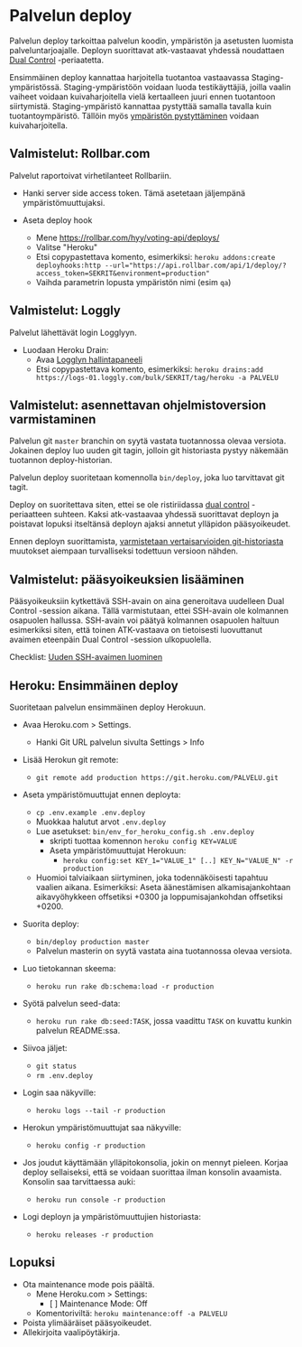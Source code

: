 # Palvelun deploy

Palvelun deploy tarkoittaa palvelun koodin, ympäristön ja asetusten luomista
palveluntarjoajalle. Deployn suorittavat atk-vastaavat yhdessä noudattaen [Dual
Control](dual-control.md) -periaatetta.

Ensimmäinen deploy kannattaa harjoitella tuotantoa vastaavassa
Staging-ympäristössä. Staging-ympäristöön voidaan luoda testikäyttäjiä,
joilla vaalin vaiheet voidaan kuivaharjoitella vielä kertaalleen juuri ennen
tuotantoon siirtymistä. Staging-ympäristö kannattaa pystyttää samalla tavalla
kuin tuotantoympäristö. Tällöin myös [ympäristön pystyttäminen](environment.md)
voidaan kuivaharjoitella.


## Valmistelut: Rollbar.com

Palvelut raportoivat virhetilanteet Rollbariin.

- Hanki server side access token. Tämä asetetaan jäljempänä ympäristömuuttujaksi.

- Aseta deploy hook
  - Mene https://rollbar.com/hyy/voting-api/deploys/
  - Valitse "Heroku"
  - Etsi copypastettava komento, esimerkiksi:
    `heroku addons:create deployhooks:http --url="https://api.rollbar.com/api/1/deploy/?access_token=SEKRIT&environment=production"`
  - Vaihda parametrin lopusta ympäristön nimi (esim `qa`)


## Valmistelut: Loggly

Palvelut lähettävät login Logglyyn.

- Luodaan Heroku Drain:
  - Avaa [Logglyn hallintapaneeli](https://hyy.loggly.com/sources/setup/heroku-app-setup)
  - Etsi copypastettava komento, esimerkiksi:
    `heroku drains:add https://logs-01.loggly.com/bulk/SEKRIT/tag/heroku -a PALVELU`


## Valmistelut: asennettavan ohjelmistoversion varmistaminen

Palvelun git `master` branchin on syytä vastata tuotannossa olevaa versiota.
Jokainen deploy luo uuden git tagin, jolloin git historiasta pystyy näkemään
tuotannon deploy-historian.

Palvelun deploy suoritetaan komennolla `bin/deploy`, joka luo tarvittavat git
tagit.

Deploy on suoritettava siten, ettei se ole ristiriidassa [dual
control](dual-control.md) -periaatteen suhteen. Kaksi atk-vastaavaa yhdessä
suorittavat deployn ja poistavat lopuksi itseltänsä deployn ajaksi annetut
ylläpidon pääsyoikeudet.

Ennen deployn suorittamista,
[varmistetaan vertaisarvioiden git-historiasta](../git/changes.md)
muutokset aiempaan turvalliseksi todettuun versioon nähden.


## Valmistelut: pääsyoikeuksien lisääminen

Pääsyoikeuksiin kytkettävä SSH-avain on aina generoitava uudelleen Dual Control
-session aikana. Tällä varmistutaan, ettei SSH-avain ole kolmannen osapuolen
hallussa. SSH-avain voi päätyä kolmannen osapuolen haltuun esimerkiksi siten,
että toinen ATK-vastaava on tietoisesti luovuttanut avaimen eteenpäin Dual
Control -session ulkopuolella.

Checklist: [Uuden SSH-avaimen luominen](ssh-key.md)



## Heroku: Ensimmäinen deploy

Suoritetaan palvelun ensimmäinen deploy Herokuun.

- Avaa Heroku.com > Settings.
  - Hanki Git URL palvelun sivulta Settings > Info

- Lisää Herokun git remote:
  - `git remote add production https://git.heroku.com/PALVELU.git`

- Aseta ympäristömuuttujat ennen deployta:
  - `cp .env.example .env.deploy`
  - Muokkaa halutut arvot `.env.deploy`
  - Lue asetukset: `bin/env_for_heroku_config.sh .env.deploy`
    - skripti tuottaa komennon `heroku config KEY=VALUE`
    - Aseta ympäristömuuttujat Herokuun:
      - `heroku config:set KEY_1="VALUE_1" [..] KEY_N="VALUE_N" -r production`
  - Huomioi talviaikaan siirtyminen, joka todennäköisesti tapahtuu vaalien aikana.
    Esimerkiksi: Aseta äänestämisen alkamisajankohtaan aikavyöhykkeen
    offsetiksi +0300 ja loppumisajankohdan offsetiksi +0200.

- Suorita deploy:
  - `bin/deploy production master`
  - Palvelun masterin on syytä vastata aina tuotannossa olevaa versiota.

- Luo tietokannan skeema:
  - `heroku run rake db:schema:load -r production`  

- Syötä palvelun seed-data:
  - `heroku run rake db:seed:TASK`,
    jossa vaadittu `TASK` on kuvattu kunkin palvelun README:ssa.

- Siivoa jäljet:
  - `git status`
  - `rm .env.deploy`

- Login saa näkyville:
  - `heroku logs --tail -r production`

- Herokun ympäristömuuttujat saa näkyville:
  - `heroku config -r production`

- Jos joudut käyttämään ylläpitokonsolia, jokin on mennyt pieleen. Korjaa deploy
  sellaiseksi, että se voidaan suorittaa ilman konsolin avaamista. Konsolin saa
  tarvittaessa auki:
  - `heroku run console -r production`

- Logi deployn ja ympäristömuuttujien historiasta:
  - `heroku releases -r production`

## Lopuksi

- Ota maintenance mode pois päältä.
  - Mene Heroku.com > Settings:
    - [ ] Maintenance Mode: Off
  - Komentoriviltä: `heroku maintenance:off -a PALVELU`
- Poista ylimääräiset pääsyoikeudet.
- Allekirjoita vaalipöytäkirja.
